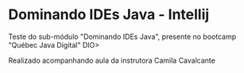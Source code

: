 # Dominando IDEs Java - Intellij 
Teste do sub-módulo "Dominando IDEs Java", presente no bootcamp "Québec Java Digital" DIO>

Realizado acompanhando aula da instrutora Camila Cavalcante
